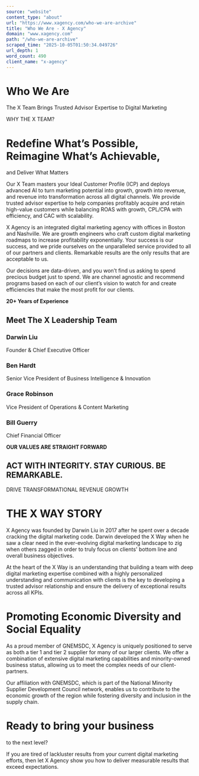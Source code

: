 ```yaml
---
source: "website"
content_type: "about"
url: "https://www.xagency.com/who-we-are-archive"
title: "Who We Are - X Agency"
domain: "www.xagency.com"
path: "/who-we-are-archive"
scraped_time: "2025-10-05T01:50:34.049726"
url_depth: 1
word_count: 490
client_name: "x-agency"
---
```


# Who We Are

The X Team Brings Trusted Advisor Expertise to Digital Marketing  

WHY THE X TEAM?

# Redefine What’s Possible, Reimagine What’s Achievable,  
and Deliver What Matters

Our X Team masters your Ideal Customer Profile (ICP) and deploys advanced AI to turn marketing potential into growth, growth into revenue, and revenue into transformation across all digital channels. We provide trusted advisor expertise to help companies profitably acquire and retain high-value customers while balancing ROAS with growth, CPL/CPA with efficiency, and CAC with scalability.

X Agency is an integrated digital marketing agency with offices in Boston and Nashville. We are growth engineers who craft custom digital marketing roadmaps to increase profitability exponentially. Your success is our success, and we pride ourselves on the unparalleled service provided to all of our partners and clients.  Remarkable results are the only results that are acceptable to us.

Our decisions are data-driven, and you won’t find us asking to spend precious budget just to spend. We are channel agnostic and recommend programs based on each of our client’s vision to watch for and create efficiencies that make the most profit for our clients.

**20+ Years of Experience**

## Meet The X Leadership Team

### Darwin Liu

Founder & Chief Executive Officer

### Ben Hardt

Senior Vice President of Business Intelligence & Innovation

### Grace Robinson

Vice President of Operations & Content Marketing

### Bill Guerry

Chief Financial Officer

**OUR VALUES ARE STRAIGHT FORWARD**  

## ACT WITH INTEGRITY. STAY CURIOUS. BE REMARKABLE.

DRIVE TRANSFORMATIONAL REVENUE GROWTH

# THE X WAY STORY

X Agency was founded by Darwin Liu in 2017 after he spent over a decade cracking the digital marketing code. Darwin developed the X Way when he saw a clear need in the ever-evolving digital marketing landscape to zig when others zagged in order to truly focus on clients' bottom line and overall business objectives.  

At the heart of the X Way is an understanding that building a team with deep digital marketing expertise combined with a highly personalized understanding and communication with clients is the key to developing a trusted advisor relationship and ensure the delivery of exceptional results across all KPIs.

# Promoting Economic Diversity and Social Equality

As a proud member of GNEMSDC, X Agency is uniquely positioned to serve as both a tier 1 and tier 2 supplier for many of our larger clients. We offer a combination of extensive digital marketing  capabilities and minority-owned business status, allowing us to meet the complex needs of our client-partners.  

Our affiliation with GNEMSDC, which is part of the National Minority Supplier Development Council network, enables us to contribute to the economic growth of the region while fostering diversity and inclusion in the supply chain.

# Ready to bring your business  
to the next level?

If you are tired of lackluster results from your current digital marketing efforts, then let X Agency show you how to deliver measurable results that exceed expectations.